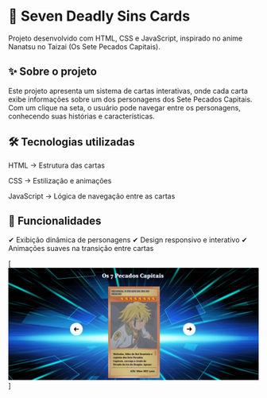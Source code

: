 # 📜 Seven Deadly Sins Cards

Projeto desenvolvido com HTML, CSS e JavaScript, inspirado no anime Nanatsu no Taizai (Os Sete Pecados Capitais).

## ✨ Sobre o projeto

Este projeto apresenta um sistema de cartas interativas, onde cada carta exibe informações sobre um dos personagens dos Sete Pecados Capitais. Com um clique na seta, o usuário pode navegar entre os personagens, conhecendo suas histórias e características.

## 🛠 Tecnologias utilizadas

HTML → Estrutura das cartas

CSS → Estilização e animações

JavaScript → Lógica de navegação entre as cartas


## 📌 Funcionalidades

✔ Exibição dinâmica de personagens
✔ Design responsivo e interativo
✔ Animações suaves na transição entre cartas

[<img src="./src/Animação.gif" alt="gif da tela inicial do projeto cards nanatsu no taizai">]

